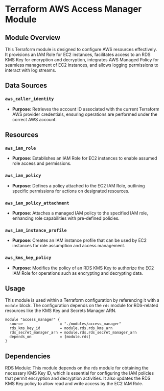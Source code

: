 # Terraform AWS Access Manager  Module

## Module Overview

This Terraform module is designed to configure AWS resources effectively. It provisions an IAM Role for EC2 instances, facilitates access to an RDS KMS Key for encryption and decryption, integrates AWS Managed Policy for seamless management of EC2 instances, and allows logging permissions to interact with log streams.


## Data Sources

### `aws_caller_identity`
- **Purpose**: Retrieves the account ID associated with the current Terraform AWS provider credentials, ensuring operations are performed under the correct AWS account.

## Resources

### `aws_iam_role`
- **Purpose**: Establishes an IAM Role for EC2 instances to enable assumed role access and permissions.

### `aws_iam_policy`
- **Purpose**: Defines a policy attached to the EC2 IAM Role, outlining specific permissions for actions on designated resources.

### `aws_iam_policy_attachment`
- **Purpose**: Attaches a managed IAM policy to the specified IAM role, enhancing role capabilities with pre-defined policies.

### `aws_iam_instance_profile`
- **Purpose**: Creates an IAM instance profile that can be used by EC2 instances for role assumption and access management.

### `aws_kms_key_policy`
- **Purpose**: Modifies the policy of an RDS KMS Key to authorize the EC2 IAM Role for operations such as encrypting and decrypting data.


## Usage

This module is used within a Terraform configuration by referencing it with a `module` block. The configuration depends on the `rds` module for RDS-related resources like the KMS Key and Secrets Manager ARN.

```hcl
module "access_manager" {
  source                 = "./modules/access_manager"
  rds_kms_key_id         = module.rds.rds_kms_arn
  rds_secret_manager_arn = module.rds.rds_secret_manager_arn
  depends_on             = [module.rds]
}
```


## Dependencies

RDS Module: This module depends on the rds module for obtaining the necessary KMS Key ID, which is essential for configuring the IAM policies that permit encryption and decryption activities. It also updates the RDS KMS Key policy to allow read and write access by the EC2 IAM Role.